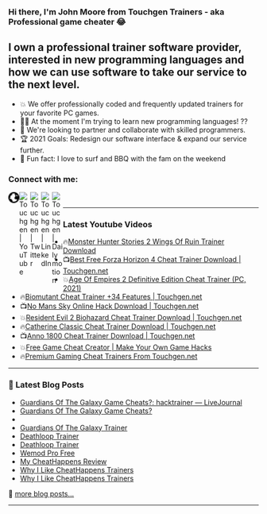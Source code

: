 ### Hi there, I'm John Moore from Touchgen Trainers - aka Professional game cheater 😂
## I own a professional trainer software provider, interested in new programming languages and how we can use software to take our service to the next level.

- 💥 We offer professionally coded and frequently updated trainers for your favorite PC games.
- 👩‍💻 At the moment I'm trying to learn new programming languages! ??
- 🤝 We're looking to partner and collaborate with skilled programmers.
- 🏆 2021 Goals: Redesign our software interface & expand our service further. 
- 🎉 Fun fact: I love to surf and BBQ with the fam on the weekend


### Connect with me:

[<img align="left" alt="Touchgen.net" width="22px" src="https://raw.githubusercontent.com/iconic/open-iconic/master/svg/globe.svg" />][website]
[<img align="left" alt="Touchgen | YouTube" width="22px" src="https://cdn.jsdelivr.net/npm/simple-icons@v3/icons/youtube.svg" />][youtube]
[<img align="left" alt="Touchgen | Twitter" width="22px" src="https://cdn.jsdelivr.net/npm/simple-icons@v3/icons/twitter.svg" />][twitter]
[<img align="left" alt="Touchgen | LinkedIn" width="22px" src="https://cdn.jsdelivr.net/npm/simple-icons@v3/icons/linkedin.svg" />][linkedin]
[<img align="left" alt="Touchgen | Dailymotion" width="22px" src="https://cdn.jsdelivr.net/npm/simple-icons@v3/icons/dailymotion.svg" />][dailymotion]

<br />

---
### Latest Youtube Videos

<!-- VIDEO-POST-LIST:START -->
 - 🔥[Monster Hunter Stories 2 Wings Of Ruin Trainer Download](https://www.youtube.com/watch?v=m7LnELAjk80)
 - 📺[Best Free Forza Horizon 4 Cheat Trainer Download | Touchgen.net](https://www.youtube.com/watch?v=ZixpLiQOwTI)
 - 💥[Age Of Empires 2 Definitive Edition Cheat Trainer (PC, 2021)](https://www.youtube.com/watch?v=bvS_SpkM8OY)
 - 🔥[Biomutant Cheat Trainer +34 Features | Touchgen.net](https://www.youtube.com/watch?v=6x49LC36TqQ)
 - 📺[No Mans Sky Online Hack Download | Touchgen.net](https://www.youtube.com/watch?v=PvwQfcyvuKI)
 - 💥[Resident Evil 2 Biohazard Cheat Trainer Download | Touchgen.net](https://www.youtube.com/watch?v=vNnX3V95VGM)
 - 🔥[Catherine Classic Cheat Trainer Download | Touchgen.net](https://www.youtube.com/watch?v=0aAIWPxjNKc)
 - 📺[Anno 1800 Cheat Trainer Download | Touchgen.net](https://www.youtube.com/watch?v=e7TYrFqeWzk)
 - 💥[Free Game Cheat Creator | Make Your Own Game Hacks](https://www.youtube.com/watch?v=_txs616ymqE)
 - 🔥[Premium Gaming Cheat Trainers From Touchgen.net](https://www.youtube.com/watch?v=_EF2hCYzSOk)<!-- VIDEO-POST-LIST:END -->
---

### 🧾 Latest Blog Posts

<!-- BLOG-POST-LIST:START -->
- [Guardians Of The Galaxy Game Cheats?: hacktrainer — LiveJournal](https://hacktrainer.livejournal.com/1007.html)
- [Guardians Of The Galaxy Game Cheats?](https://hacktrainer.livejournal.com/1007.html)
- [](https://www.pinterest.ca/pin/819021882238700649/)
- [Guardians Of The Galaxy Trainer](https://www.touchgen.net/guardians-of-the-galaxy-trainer/)
- [Deathloop Trainer](https://www.pinterest.ca/pin/819021882238638641/)
- [Deathloop Trainer](https://www.touchgen.net/deathloop-trainer/)
- [Wemod Pro Free](https://www.pinterest.ca/pin/819021882238610322/)
- [My CheatHappens Review](https://hacktrainer.livejournal.com/720.html)
- [Why I Like CheatHappens Trainers](https://www.narro.co/article/b82bf90a-5c4a-4c0d-af0b-844d523d36c4)
- [Why I Like CheatHappens Trainers](https://gametrainers.medium.com/why-i-like-cheathappens-trainers-1b1813dfda5?source=rss-6ba783eb99f5------2)
<!-- BLOG-POST-LIST:END -->

📖 [more blog posts...](https://touchgen-gaming-trainers.blogspot.com)

---


[website]: https://www.touchgen.net
[twitter]: https://twitter.com/touchgentrainer
[youtube]: https://www.youtube.com/c/Touchgen
[dailymotion]: https://www.dailymotion.com/dm_aedae9e8c0bf3c7b8a4c59d9a0f042c6
[linkedin]: https://www.linkedin.com/company/touchgencheats
